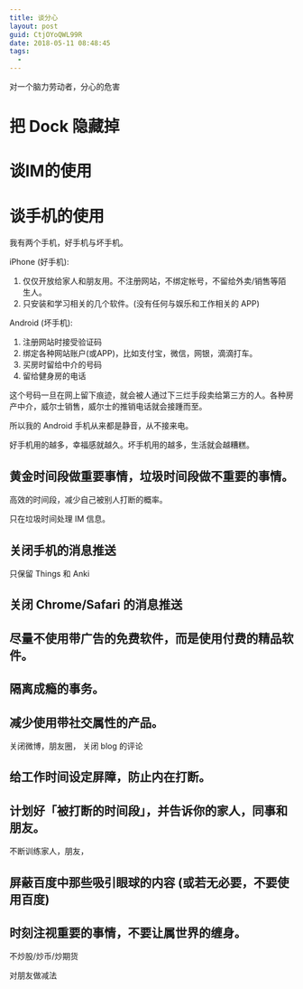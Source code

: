 ```yaml
---
title: 谈分心
layout: post
guid: CtjOYoQWL99R
date: 2018-05-11 08:48:45
tags:
  -
---
```


对一个脑力劳动者，分心的危害




# 把 Dock 隐藏掉


# 谈IM的使用


# 谈手机的使用

我有两个手机，好手机与坏手机。

iPhone (好手机): 

1. 仅仅开放给家人和朋友用。不注册网站，不绑定帐号，不留给外卖/销售等陌生人。
2. 只安装和学习相关的几个软件。(没有任何与娱乐和工作相关的 APP)


Android (坏手机): 

1. 注册网站时接受验证码
2. 绑定各种网站账户(或APP)，比如支付宝，微信，网银，滴滴打车。
3. 买房时留给中介的号码
4. 留给健身房的电话

这个号码一旦在网上留下痕迹，就会被人通过下三烂手段卖给第三方的人。各种房产中介，威尔士销售，威尔士的推销电话就会接踵而至。

所以我的 Android 手机从来都是静音，从不接来电。



好手机用的越多，幸福感就越久。坏手机用的越多，生活就会越糟糕。


## 黄金时间段做重要事情，垃圾时间段做不重要的事情。


高效的时间段，减少自己被别人打断的概率。


只在垃圾时间处理 IM 信息。



## 关闭手机的消息推送

只保留 Things 和 Anki

## 关闭 Chrome/Safari 的消息推送

## 尽量不使用带广告的免费软件，而是使用付费的精品软件。

## 隔离成瘾的事务。

## 减少使用带社交属性的产品。

关闭微博，朋友圈，
关闭 blog 的评论

## 给工作时间设定屏障，防止内在打断。


## 计划好「被打断的时间段」，并告诉你的家人，同事和朋友。

不断训练家人，朋友，


## 屏蔽百度中那些吸引眼球的内容 (或若无必要，不要使用百度)




## 时刻注视重要的事情，不要让属世界的缠身。


不炒股/炒币/炒期货

对朋友做减法


